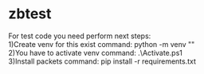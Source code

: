 # zbtest
For test code you need perform next steps:
  <br>
1)Create venv for this exist command: python -m venv "<path to dir>"
  <br>
2)You have to activate venv command: .\\<path>Activate.ps1
  <br>
3)Install packets command: pip install -r requirements.txt


